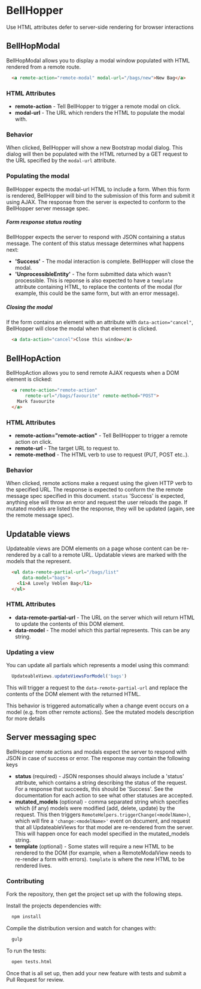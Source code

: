 # BellHopper

Use HTML attributes defer to server-side rendering for browser interactions

## BellHopModal
BellHopModal allows you to display a modal window populated with HTML rendered from a remote route.

```HTML
  <a remote-action="remote-modal" modal-url="/bags/new">New Bag</a>
```

### HTML Attributes

* **remote-action** - Tell BellHopper to trigger a remote modal on click.
* **modal-url** - The URL which renders the HTML to populate the modal with.

### Behavior
When clicked, BellHopper will show a new Bootstrap modal dialog. This dialog will then be populated with the HTML returned by a GET request to the URL specified by the `modal-url` attribute.

### Populating the modal
BellHopper expects the modal-url HTML to include a form. When this form is rendered, BellHopper will bind to the submission of this form and submit it using AJAX. The response from the server is expected to conform to the BellHopper server message spec.

##### Form response status routing
BellHopper expects the server to respond with JSON containing a status message. The content of this status message determines what happens next:

* **'Success'** - The modal interaction is complete. BellHopper will close the modal.
* **'UnprocessibleEntity'** - The form submitted data which wasn't processible. This is reponse is also expected to have a `template` attribute containing HTML, to replace the contents of the modal (for example, this could be the same form, but with an error message).

##### Closing the modal
If the form contains an element with an attribute with `data-action="cancel"`, BellHopper will close the modal when that element is clicked.

```HTML
  <a data-action="cancel">Close this window</a>
```

## BellHopAction
BellHopAction allows you to send remote AJAX requests when a DOM element is clicked:

```HTML
  <a remote-action="remote-action"
       remote-url="/bags/favourite" remote-method="POST">
    Mark favourite
  </a>
```

### HTML Attributes

* **remote-action="remote-action"** - Tell BellHopper to trigger a remote action on click.
* **remote-url** - The target URL to request to.
* **remote-method** - The HTML verb to use to request (PUT, POST etc..).

### Behavior
When clicked, remote actions make a request using the given HTTP verb to the specified URL. The response is expected to conform the the remote message spec specified in this document. `status` 'Success' is expected, anything else will throw an error and request the user reloads the page. If mutated models are listed the the response, they will be updated (again, see the remote message spec).

## Updatable views
Updateable views are DOM elements on a page whose content can be re-rendered by a call to a remote URL. Updatable views are marked with the models that the represent.

```HTML
  <ul data-remote-partial-url="/bags/list"
      data-model="bags">
    <li>A Lovely Veblen Bag</li>
  </ul>
```

### HTML Attributes

* **data-remote-partial-url** - The URL on the server which will return HTML to update the contents of this DOM element.
* **data-model** - The model which this partial represents. This can be any string.

### Updating a view
You can update all partials which represents a model using this command:

```Javascript
  UpdateableViews.updateViewsForModel('bags')
```

This will trigger a request to the `data-remote-partial-url` and replace the contents of the DOM element with the returned HTML.

This behavior is triggered automatically when a change event occurs on a model (e.g. from other remote actions). See the mutated models description for more details

## Server messaging spec
BellHopper remote actions and modals expect the server to respond with JSON in case of success or error. The response may contain the following keys

  * **status** (required) - JSON responses should always include a 'status' attribute, which contains a string describing the status of the request. For a response that succeeds, this should be 'Success'. See the documentation for each action to see what other statuses are accepted.
 * **mutated_models** (optional) - comma separated string which specifies which (if any) models were modified (add, delete, update) by the request. This then triggers `RemoteHelpers.triggerChange(<modelName>)`, which will fire a `'change:<modelName>'` event on document, and request that all UpdateableViews for that model are re-rendered from the server. This will happen once for each model specified in the mutated_models string. 
  * **template** (optional) - Some states will require a new HTML to be rendered to the DOM (for example, when a RemoteModalView needs to re-render a form with errors). `template` is where the new HTML to be rendered lives.


### Contributing

Fork the repository, then get the project set up with the following steps. 

Install the projects dependencies with:

```bash
  npm install
```

Compile the distribution version and watch for changes with:

```bash
  gulp
```

To run the tests:

```bash
  open tests.html
```

Once that is all set up, then add your new feature with tests and submit a Pull Request for review.

